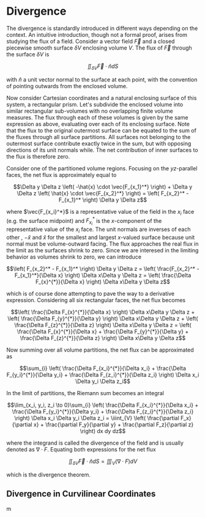 # Divergence

The divergence is standardly introduced in different ways depending on the context. An intuitive introduction, though not a formal proof, arises from studying the flux of a field. Consider a vector field $\vec{F}$ and a closed piecewise smooth surface $\delta V$ enclosing volume $V$. The flux of $\vec{F}$ through the surface $\delta V$ is

```math
\iint_{\delta V} \vec{F} \cdot \hat{n} dS
```

with $\hat{n}$ a unit vector normal to the surface at each point, with the convention of pointing outwards from the enclosed volume.

Now consider Cartesian coordinates and a natural enclosing surface of this system, a rectangular prism. Let's subdivide the enclosed volume into similar rectangular sub-volumes with no overlapping finite volume measures. The flux through each of these volumes is given by the same expression as above, evaluating over each of its enclosing surface. Note that the flux to the original outermost surface can be equated to the sum of the fluxes through all surface partitions. All surfaces not belonging to the outermost surface contribute exactly twice in the sum, but with opposing directions of its unit normals while. The net contribution of inner surfaces to the flux is therefore zero.

Consider one of the partitioned volume regions. Focusing on the $yz$-parallel faces, the net flux is approximately equal to

```math
\Delta y \Delta z  \left( -\hat{x} \cdot \vec{F_{x_1}^*} \right) + \Delta y \Delta z  \left( \hat{x} \cdot \vec{F_{x_2}^*} \right) = \left( F_{x_2}^* - F_{x_1}^* \right) \Delta y \Delta z
```

where $`\vec{F_{x_i}^*}`$ is a representative value of the field in the $x_i$ face (e.g. the surface midpoint) and $`F_{x_i}^*`$ is the $`x`$-component of the representative value of the $x_i$ face. The unit normals are inverses of each other , $`-\hat{x}`$ and $`\hat{x}`$ for the smallest and largest $`x`$-valued surface because unit normal must be volume-outward facing. The flux approaches the real flux in the limit as the surfaces shrink to zero. Since we are interesed in the limiting behavior as volumes shrink to zero, we can introduce

```math
\left( F_{x_2}^* - F_{x_1}^* \right) \Delta y \Delta z  = \left( \frac{F_{x_2}^* - F_{x_1}^*}{\Delta x} \right) \Delta x\Delta y \Delta z  = \left( \frac{\Delta F_{x}^{*}}{\Delta x} \right) \Delta x\Delta y \Delta z
```

which is of course done attempting to pave the way to a derivative expression. Considering all six rectangular faces, the net flux becomes

```math
\left( \frac{\Delta F_{x}^{*}}{\Delta x} \right) \Delta x\Delta y \Delta z + \left( \frac{\Delta F_{y}^{*}}{\Delta y} \right) \Delta x\Delta y \Delta z + \left( \frac{\Delta F_{z}^{*}}{\Delta z} \right) \Delta x\Delta y \Delta z = \left( \frac{\Delta F_{x}^{*}}{\Delta x} + \frac{\Delta F_{y}^{*}}{\Delta y} + \frac{\Delta F_{z}^{*}}{\Delta z} \right) \Delta x\Delta y \Delta z
```

Now summing over all volume partitions, the net flux can be approximated as

```math
\sum_{i} \left( \frac{\Delta F_{x_i}^{*}}{\Delta x_i} + \frac{\Delta F_{y_i}^{*}}{\Delta y_i} + \frac{\Delta F_{z_i}^{*}}{\Delta z_i} \right) \Delta x_i \Delta y_i \Delta z_i
```

In the limit of partitions, the Riemann sum becomes an integral

```math
\lim_{x_i, y_i, z_i \to 0}\sum_{i} \left( \frac{\Delta F_{x_i}^{*}}{\Delta x_i} + \frac{\Delta F_{y_i}^{*}}{\Delta y_i} + \frac{\Delta F_{z_i}^{*}}{\Delta z_i} \right) \Delta x_i \Delta y_i \Delta z_i = \iiint_{V} \left( \frac{\partial F_x}{\partial x} + \frac{\partial F_y}{\partial y} + \frac{\partial F_z}{\partial z}  \right) dx dy dz
```

where the integrand is called the divergence of the field and is usually denoted as $`\nabla\cdot F`$. Equating both expressions for the net flux

```math
\iint_{\delta V} \vec{F} \cdot \hat{n} dS = \iiint_{V} (\nabla\cdot F) dV
```

which is the divergence theorem.


## Divergence in Curvilinear Coordinates

m 



